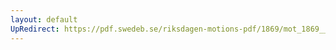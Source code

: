```yaml
---
layout: default
UpRedirect: https://pdf.swedeb.se/riksdagen-motions-pdf/1869/mot_1869__ak__00013.pdf
---
```

